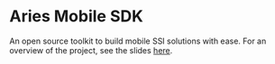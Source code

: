 # Aries Mobile SDK

An open source toolkit to build mobile SSI solutions with ease. For an overview of the project, see the slides [here](https://drive.google.com/file/d/1t9_XljI9rvFrgvNVM7ymxFae3Xo0Nhvx/view?usp=sharing).
